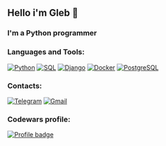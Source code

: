 ## Hello i'm Gleb 👋
### I'm a Python programmer

### Languages and Tools:
[![Python](https://img.shields.io/badge/-Python-090909?style=for-the-badge&logo=Python&logoColor=3B77A7)](https://www.python.org/)
[![SQL](https://img.shields.io/badge/-SQL-090909?style=for-the-badge&logo=sqlite&logoColor=2489CD)](https://www.sqlite.org/index.html)
[![Django](https://img.shields.io/badge/-Django-090909?style=for-the-badge&logo=Django&logoColor=F7F7F7)](https://www.djangoproject.com/)
[![Docker](https://img.shields.io/badge/-Docker-090909?style=for-the-badge&logo=Docker&logoColor=2391E6)](https://www.docker.com/)
[![PostgreSQL](https://img.shields.io/badge/-PostgreSQL-090909?style=for-the-badge&logo=postgresql&logoColor=2391E6)](https://www.postgresql.org/)

### Contacts:
[![Telegram](https://img.shields.io/badge/-Telegram-090909?style=for-the-badge&logo=telegram&logoColor=27A0D9)](https://t.me/vastassss)
[![Gmail](https://img.shields.io/badge/-mail-090909?style=for-the-badge&logo=gmail&logoColor=32A350)](mailto:glebviktorov31@gmail.com)

### Codewars profile:
[![Profile badge](https://www.codewars.com/users/Flashr/badges/small)](https://www.codewars.com/users/Flashr)
